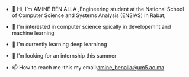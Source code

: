 - 👋 Hi, I’m AMINE BEN ALLA ,Engineering student at the National School of Computer Science and Systems Analysis (ENSIAS) in Rabat,

- 👀 I’m interested in computer science spically in developemnt and machine learning 
- 🌱 I’m currently learning deep learninng 
- 💞️ I’m looking for an internship this summer
- 📫 How to reach me :this my email:amine_benalla@um5.ac.ma
<!---
ambealla/ambealla is a ✨ special ✨ repository because its `README.md` (this file) appears on your GitHub profile.
You can click the Preview link to take a look at your changes.
--->
